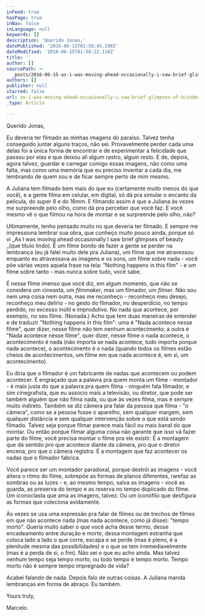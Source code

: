 ```yaml
---
inFeed: true
hasPage: true
inNav: false
inLanguage: null
keywords: []
description: 'Querido Jonas,'
datePublished: '2016-06-15T01:58:45.198Z'
dateModified: '2016-06-15T01:58:22.116Z'
title: ''
author: []
sourcePath: >-
  _posts/2016-06-15-as-i-was-moving-ahead-occasionally-i-saw-brief-glimpses-of-b.md
authors: []
publisher: null
starred: false
url: as-i-was-moving-ahead-occasionally-i-saw-brief-glimpses-of-b/index.html
_type: Article

---
```

Querido Jonas,

Eu deveria ter filmado as minhas imagens do paraíso. Talvez tenha conseguido juntar alguns traços, não sei. Provavelmente perder cada uma delas foi a única forma de encontrar e de experimentar a felicidade que passou por elas e que deixou ali algum rastro, algum resto. E de, depois, agora talvez, guardar e carregar comigo essas imagens, não como uma falta, mas como uma memória que eu preciso inventar a cada dia, me lembrando de quem sou e de ficar sempre perto de mim mesmo.

A Juliana tem filmado bem mais do que eu (certamente muito menos do que você), e a gente filma em celular, em digital, só dá pra simular o encanto da película, do super 8 e do 16mm. E filmando assim é que a Juliana às vezes me surpreende pelo olho, como dá pra perceber que você faz. E você mesmo vê o que filmou na hora de montar e se surpreende pelo olho, não?

Ultimamente, tenho pensado muito no que deveria ter filmado. E sempre me impressiona lembrar sua obra, que conheço muito pouco ainda, porque só vi _As I was moving ahead occasionally I saw brief glimpses of beauty _(que título lindo). É um filme bonito de fazer a gente se perder na lembrança (eu já falei muito dele pra Juliana), um filme que me atravessou enquanto eu atravessava as imagens e os sons, um filme sobre nada - você põe várias vezes aquela frase na tela: "Nothing happens in this film" - e um filme sobre tanto - mas nunca sobre tudo, você sabe.

É nesse filme imenso que você diz, em algum momento, que não se considera um cineasta, um _filmmaker_, mas um filmador, um _filmer_. Não sou nem uma coisa nem outra, mas me reconheço - reconheço meu desejo, reconheço meu delírio - no gesto do filmador, no desperdício, no tempo perdido, no excesso inútil e improdutivo. No nada que acontece, por exemplo, no seu filme. (Nonada.) Acho que tem duas maneiras de entender e de traduzir "Nothing happens in this film": uma é "Nada acontece nesse filme", quer dizer, nesse filme não tem nenhum acontecimento; a outra é "Nada acontece nesse filme", quer dizer, nesse filme o nada acontece, o acontecimento é nada (não importa se nada acontece, tudo importa porque nada acontece), o acontecimento é o nada (quando todos os filmes estão cheios de acontecimentos, um filme em que nada acontece é, em si, um acontecimento).

Eu diria que o filmador é um fabricante de nadas que acontecem ou podem acontecer. É engraçado que a palavra pra quem monta um filme - montador - é mais justa do que a palavra pra quem filma - ninguém fala filmador, e sim cinegrafista, que eu associo mais a televisão, ou diretor, que pode ser também alguém que não filma nada, ou que às vezes filma, mas é sempre muito indireto. Também se diz câmera pra falar da pessoa que filma - "o câmera", como se a pessoa fosse o aparelho, sem qualquer margem, sem qualquer distância e sem qualquer intervenção sobre o que está sendo filmado. Talvez seja porque filmar parece mais fácil ou mais banal do que montar. Ou então porque filmar alguma coisa não garante que isso vá fazer parte do filme, você precisa montar o filme pra ele existir. É a montagem que dá sentido pro que acontece diante da câmera, pro que o diretor encena, pro que o câmera registra. É a montagem que faz acontecer os nadas que o filmador fabrica.

Você parece ser um montador paradoxal, porque destrói as imagens - você altera o ritmo do filme, sobrepõe as formas de planos diferentes, rarefaz as sombras ou as luzes - e, ao mesmo tempo, salva as imagens - você as guarda, as preserva do tempo e as reserva no tempo duplicado do filme. Um iconoclasta que ama as imagens, talvez. Ou um iconófilo que desfigura as formas que coleciona avidamente.

Às vezes se usa uma expressão pra falar de filmes ou de trechos de filmes em que não acontece nada (mas nada acontece, como já disse): "tempo morto". Queria muito saber o que você acha desse termo, desse encadeamento entre duração e morte, dessa montagem estranha que coloca lado a lado o que corre, escapa e se perde (mas é pleno, é a plenitude mesma das possibilidades) e o que se tem irremediavelmente (mas é a perda de si, o fim). Não sei o que eu acho ainda. Mas talvez nenhum tempo seja tempo morto, ou todo tempo é tempo morto. Tempo morto não é sempre tempo impregnado de vida?

Acabei falando de nada. Depois falo de outras coisas. A Juliana manda lembranças em forma de abraço. Eu também.

Yours truly,

Marcelo.